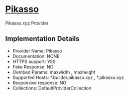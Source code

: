# [Pikasso](https://*.builder.pikasso.xyz)

Pikasso.xyz Provider

## Implementation Details

- Provider
Name: Pikasso
- Documentation: NONE
- HTTPS support: YES
- Fake Response: NO
- Oembed Params: maxwidth , maxheight
- Supported Hosts: *.builder.pikasso.xyz , *.pikasso.xyz
- Responsive response: NO
- Collections: DefaultProviderCollection


